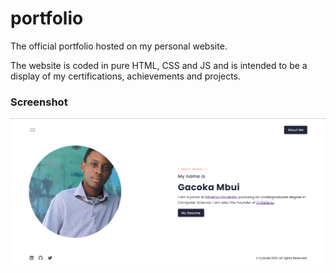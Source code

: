 # portfolio
The official portfolio hosted on my personal website.

The website is coded in pure HTML, CSS and JS and is intended to be a display of my certifications, achievements and projects.

### Screenshot
![Front Page](landing_page.png "Front page screenshot.")
